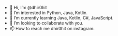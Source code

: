 - 👋 Hi, I’m @dhir0hit
- 👀 I’m interested in Python, Java, Kotlin.
- 🌱 I’m currently learning Java, Kotlin, C#, JavaScript.
- 💞️ I’m looking to collaborate with you.
- 📫 How to reach me dhir0hit on instagram.

<!---
dhir0hit/dhir0hit is a ✨ special ✨ repository because its `README.md` (this file) appears on your GitHub profile.
You can click the Preview link to take a look at your changes.
--->
